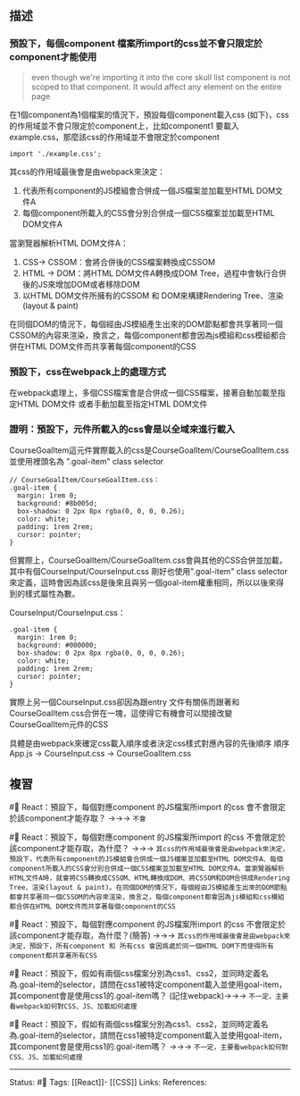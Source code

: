 






## 描述



### 預設下，每個component 檔案所import的css並不會只限定於component才能使用



> even though we're importing it into the core skull list component is not scoped to that component. It would affect any element on the entire page

在1個component為1個檔案的情況下，預設每個component載入css (如下)，css 的作用域並不會只限定於component上，比如component1 要載入example.css，那麼該css的作用域並不會限定於component

`import './example.css';`

其css的作用域最後會是由webpack來決定：
1. 代表所有component的JS模組會合併成一個JS檔案並加載至HTML DOM文件A
2. 每個component所載入的CSS會分別合併成一個CSS檔案並加載至HTML DOM文件A


當瀏覽器解析HTML DOM文件A：
1. CSS-> CSSOM：會將合併後的CSS檔案轉換成CSSOM
2. HTML -> DOM：將HTML DOM文件A轉換成DOM Tree，過程中會執行合併後的JS來增加DOM或者移除DOM
3. 以HTML DOM文件所擁有的CSSOM 和 DOM來構建Rendering Tree、渲染(layout & paint)

在同個DOM的情況下，每個經由JS模組產生出來的DOM節點都會共享著同一個CSSOM的內容來渲染，換言之，每個component都會因為js模組和css模組都合併在HTML DOM文件而共享著每個component的CSS



### 預設下，css在webpack上的處理方式
在webpack處理上，多個CSS檔案會是合併成一個CSS檔案，接著自動加載至指定HTML DOM文件 或者手動加載至指定HTML DOM文件



### 證明：預設下，元件所載入的css會是以全域來進行載入

CourseGoalItem這元件實際載入的css是CourseGoalItem/CourseGoalItem.css並使用裡頭名為 ".goal-item" class selector
```
// CourseGoalItem/CourseGoalItem.css：
.goal-item {
  margin: 1rem 0;
  background: #8b005d;
  box-shadow: 0 2px 8px rgba(0, 0, 0, 0.26);
  color: white;
  padding: 1rem 2rem;
  cursor: pointer;
}
```

但實際上，CourseGoalItem/CourseGoalItem.css會與其他的CSS合併並加載，其中有個CourseInput/CourseInput.css 剛好也使用".goal-item" class selector來定義，這時會因為該css是後來且與另一個goal-item權重相同，所以以後來得到的樣式屬性為數。


CourseInput/CourseInput.css：
```
.goal-item {
  margin: 1rem 0;
  background: #000000;
  box-shadow: 0 2px 8px rgba(0, 0, 0, 0.26);
  color: white;
  padding: 1rem 2rem;
  cursor: pointer;
}
```



實際上另一個CourseInput.css卻因為跟entry 文件有關係而跟著和CourseGoalItem.css合併在一塊，這使得它有機會可以間接改變CourseGoalItem元件的CSS




具體是由webpack來確定css載入順序或者決定css樣式對應內容的先後順序
順序
 App.js -> CourseInput.css -> CourseGoalItem.css
## 複習

#🧠 React：預設下，每個對應component 的JS檔案所import 的css 會不會限定於該component才能存取？ ->->-> `不會`
<!--SR:!2025-01-25,529,250-->

#🧠 React：預設下，每個對應component 的JS檔案所import 的css 不會限定於該component才能存取，為什麼？ ->->-> `其css的作用域最後會是由webpack來決定，預設下，代表所有component的JS模組會合併成一個JS檔案並加載至HTML DOM文件A、每個component所載入的CSS會分別合併成一個CSS檔案並加載至HTML DOM文件A，當瀏覽器解析HTML文件A時，就會將CSS轉換成CSSOM、HTML轉換成DOM、將CSSOM和DOM合併成Rendering Tree、渲染(layout & paint)。在同個DOM的情況下，每個經由JS模組產生出來的DOM節點都會共享著同一個CSSOM的內容來渲染，換言之，每個component都會因為js模組和css模組都合併在HTML DOM文件而共享著每個component的CSS`
<!--SR:!2025-03-16,567,250-->

#🧠 React：預設下，每個對應component 的JS檔案所import 的css 不會限定於該component才能存取，為什麼？(簡答) ->->-> `其css的作用域最後會是由webpack來決定，預設下，所有component 和 所有css 會因爲處於同一個HTML DOM下而使得所有component都共享著所有CSS`
<!--SR:!2024-10-21,475,250-->


#🧠 React：預設下，假如有兩個css檔案分別為css1、css2，並同時定義名為.goal-item的selector，請問在css1被特定component載入並使用goal-item，其component會是使用css1的.goal-item嗎？ (記住webpack)->->-> `不一定，主要看webpack如何對CSS、JS、加載如何處理`
<!--SR:!2023-08-21,185,210-->

#🧠 React：預設下，假如有兩個css檔案分別為css1、css2，並同時定義名為.goal-item的selector，請問在css1被特定component載入並使用goal-item，其component會是使用css1的.goal-item嗎？ ->->-> `不一定，主要看webpack如何對CSS、JS、加載如何處理`
<!--SR:!2023-08-24,211,246-->


---
Status: #🌱 
Tags:
[[React]]- [[CSS]]
Links:
References:





